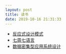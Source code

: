 ```yaml
---
layout: post
title: 读书
date: 2019-10-16 21:31:33
---
```


- [反应式设计模式](/2019/08/04/reactive-design-pattern/)
- [七周七语言](/2019/03/01/seven-weeks-seven-languages/)
- [数据密集型应用系统设计](4000/2019/02/01/ddia/)

